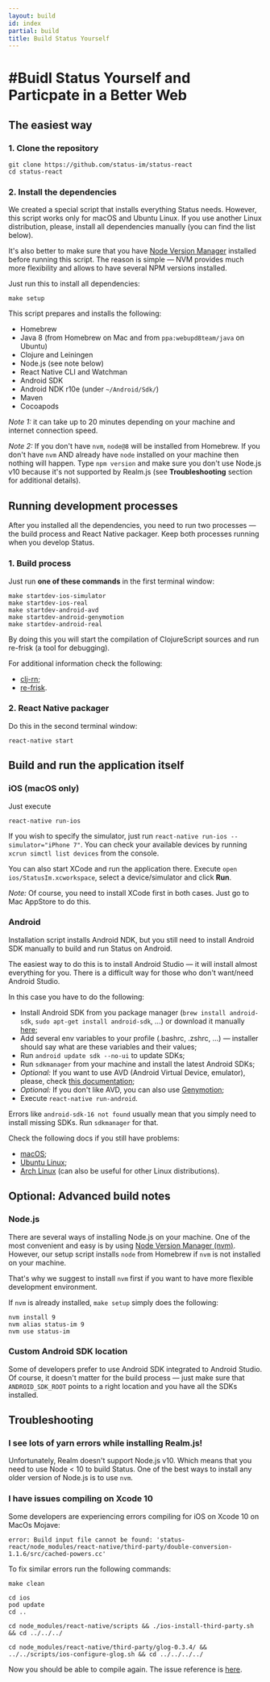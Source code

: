 ```yaml
---
layout: build
id: index
partial: build
title: Build Status Yourself
---
```


# #Buidl Status Yourself and Particpate in a Better Web

## The easiest way

### 1. Clone the repository

```shell
git clone https://github.com/status-im/status-react
cd status-react
```

### 2. Install the dependencies

We created a special script that installs everything Status needs. However, this script works only
for macOS and Ubuntu Linux. If you use another Linux distribution, please, install all dependencies manually (you can find the list below).

It's also better to make sure that you have [Node Version Manager](https://github.com/creationix/nvm) installed before running this script.
The reason is simple — NVM provides much more flexibility and allows to have several NPM versions installed.

Just run this to install all dependencies:

```shell
make setup
```

This script prepares and installs the following:
* Homebrew
* Java 8 (from Homebrew on Mac and from `ppa:webupd8team/java` on Ubuntu)
* Clojure and Leiningen
* Node.js (see note below)
* React Native CLI and Watchman
* Android SDK
* Android NDK r10e (under `~/Android/Sdk/`)
* Maven
* Cocoapods

*Note 1:* it can take up to 20 minutes depending on your machine and internet connection speed.

*Note 2:* If you don't have `nvm`, `node@8` will be installed from Homebrew.
If you don't have `nvm` AND already have `node` installed on your machine then nothing will happen.
Type `npm version` and make sure you don't use Node.js v10 because it's not supported by Realm.js (see **Troubleshooting** section for additional details).

## Running development processes

After you installed all the dependencies, you need to run two processes — the build process and React Native packager. Keep both processes running when you develop Status.

### 1. Build process

Just run **one of these commands** in the first terminal window:

```shell
make startdev-ios-simulator
make startdev-ios-real
make startdev-android-avd
make startdev-android-genymotion
make startdev-android-real
```

By doing this you will start the compilation of ClojureScript sources and run re-frisk (a tool for debugging).

For additional information check the following:
* [clj-rn](https://github.com/status-im/clj-rn);
* [re-frisk](https://github.com/flexsurfer/re-frisk).


### 2. React Native packager

Do this in the second terminal window:

```shell
react-native start
```

## Build and run the application itself

### iOS (macOS only)

Just execute
```shell
react-native run-ios
```

If you wish to specify the simulator, just run `react-native run-ios --simulator="iPhone 7"`.
You can check your available devices by running `xcrun simctl list devices` from the console.

You can also start XCode and run the application there. Execute `open ios/StatusIm.xcworkspace`, select a device/simulator and click **Run**.

*Note:* Of course, you need to install XCode first in both cases. Just go to Mac AppStore to do this.

### Android

Installation script installs Android NDK, but you still need to install Android SDK manually to build and run Status on Android.

The easiest way to do this is to install Android Studio — it will install almost everything for you.
There is a difficult way for those who don't want/need Android Studio.

In this case you have to do the following:
* Install Android SDK from you package manager (`brew install android-sdk`, `sudo apt-get install android-sdk`, ...) or download it manually [here](https://developer.android.com/studio/#downloads);
* Add several env variables to your profile (.bashrc, .zshrc, ...) — installer should say what are these variables and their values;
* Run `android update sdk --no-ui` to update SDKs;
* Run `sdkmanager` from your machine and install the latest Android SDKs;
* *Optional:* If you want to use AVD (Android Virtual Device, emulator), please, check [this documentation](https://developer.android.com/studio/run/emulator);
* *Optional:* If you don't like AVD, you can also use [Genymotion](https://genymotion.com);
* Execute `react-native run-android`.

Errors like `android-sdk-16 not found` usually mean that you simply need to install missing SDKs. Run `sdkmanager` for that.

Check the following docs if you still have problems:
* [macOS](https://gist.github.com/patrickhammond/4ddbe49a67e5eb1b9c03);
* [Ubuntu Linux](https://gist.github.com/zhy0/66d4c5eb3bcfca54be2a0018c3058931);
* [Arch Linux](https://wiki.archlinux.org/index.php/android) (can also be useful for other Linux distributions).

## Optional: Advanced build notes

### Node.js

There are several ways of installing Node.js on your machine.
One of the most convenient and easy is by using [Node Version Manager (nvm)](https://github.com/creationix/nvm). However, our setup script installs `node` from Homebrew if `nvm` is not installed on your machine.

That's why we suggest to install `nvm` first if you want to have more flexible development environment.

If `nvm` is already installed, `make setup` simply does the following:
```shell
nvm install 9
nvm alias status-im 9
nvm use status-im
```

### Custom Android SDK location

Some of developers prefer to use Android SDK integrated to Android Studio. Of course, it doesn't matter
for the build process — just make sure that `ANDROID_SDK_ROOT` points to a right location and you have all the SDKs installed.

## Troubleshooting

### I see lots of yarn errors while installing Realm.js!

Unfortunately, Realm doesn't support Node.js v10. Which means that you need to use Node < 10 to build Status.
One of the best ways to install any older version of Node.js is to use `nvm`.

### I have issues compiling on Xcode 10

Some developers are experiencing errors compiling for iOS on Xcode 10 on MacOs Mojave:

```
error: Build input file cannot be found: 'status-react/node_modules/react-native/third-party/double-conversion-1.1.6/src/cached-powers.cc'
```

To fix similar errors run the following commands:

```shell
make clean

cd ios
pod update
cd ..

cd node_modules/react-native/scripts && ./ios-install-third-party.sh && cd ../../../

cd node_modules/react-native/third-party/glog-0.3.4/ && ../../scripts/ios-configure-glog.sh && cd ../../../../
```

Now you should be able to compile again. The issue reference is [here](ttps://github.com/facebook/react-native/issues/21168#issuecomment-422431294).